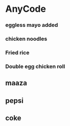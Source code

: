 # AnyCode
### eggless mayo added
### chicken noodles
### Fried rice
### Double egg chicken roll
## maaza
## pepsi
## coke
